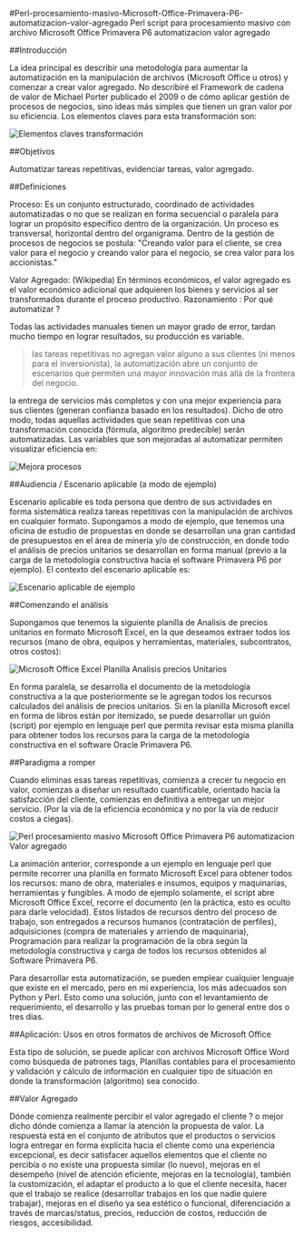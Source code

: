 #Perl-procesamiento-masivo-Microsoft-Office-Primavera-P6-automatizacion-valor-agregado
Perl script para procesamiento masivo con archivo Microsoft Office Primavera P6 automatizacion valor agregado

##Introducción

La idea principal es describir una metodología para aumentar la automatización en la manipulación de archivos (Microsoft Office u otros) y comenzar a crear valor agregado. No describiré el Framework de cadena de valor de Michael Porter publicado el 2009 o de cómo aplicar gestión de procesos de negocios, sino ideas más simples que tienen un gran valor por su eficiencia. Los elementos claves para esta transformación son:

![Elementos claves transformación](/home/appweb7/repository.git/github/perl-presupuestos/aris-express/elementos-claves-transformacion.png  "Elementos claves en la transformación")


##Objetivos

Automatizar tareas repetitivas, evidenciar tareas, valor agregado.

##Definiciones

Proceso: Es un conjunto estructurado, coordinado de actividades automatizadas o no que se realizan en forma secuencial o paralela para lograr un propósito específico dentro de la organización. Un proceso es transversal, horizontal dentro del organigrama. Dentro de la gestión de procesos de negocios se postula: "Creando valor para el cliente, se crea valor para el negocio y creando valor para el negocio, se crea valor para los accionistas."

Valor Agregado: (Wikipedia) En términos económicos, el valor agregado es el valor económico adicional que adquieren los bienes y servicios al ser transformados durante el proceso productivo.
Razonamiento : Por qué automatizar ?

Todas las actividades manuales tienen un mayor grado de error, tardan mucho tiempo en lograr resultados, su producción es variable.

>las tareas repetitivas no agregan valor alguno a sus clientes (ni menos para el inversionista), la automatización abre un conjunto de escenarios que permiten una mayor innovación más allá de la frontera del negocio.

la entrega de servicios más completos y con una mejor experiencia para sus clientes (generan confianza basado en los resultados). Dicho de otro modo, todas aquellas actividades que sean repetitivas con una transformación conocida (fórmula, algoritmo predecible) serán automatizadas. Las variables que son mejoradas al automatizar permiten visualizar eficiencia en:


![Mejora procesos](/home/appweb7/repository.git/github/perl-presupuestos/aris-express/mejora-proceso.png  "Mejora procesos")

##Audiencia / Escenario aplicable (a modo de ejemplo)

Escenario aplicable es toda persona que dentro de sus actividades en forma sistemática realiza tareas repetitivas con la manipulación de archivos en cualquier formato. Supongamos a modo de ejemplo, que tenemos una oficina de estudio de propuestas en donde se desarrollan una gran cantidad de presupuestos en el área de minería y/o de construcción, en donde todo el análisis de precios unitarios se desarrollan en forma manual (previo a la carga de la metodología constructiva hacia el software Primavera P6 por ejemplo). El contexto del escenario aplicable es:


![Escenario aplicable de ejemplo](/home/appweb7/repository.git/github/perl-presupuestos/aris-express/alcance.png  "Escenario aplicable ejemplo")

##Comenzando el análisis

Supongamos que tenemos la siguiente planilla de Analisis de precios unitarios en formato Microsoft Excel, en la que deseamos extraer todos los recursos (mano de obra, equipos y herramientas, materiales, subcontratos, otros costos):

![Microsoft Office Excel Planilla Analisis precios Unitarios](/home/appweb7/repository.git/github/perl-presupuestos/imagenes/formato-planilla-ANAPU.png  "Microsoft Office Excel Planilla Analisis precios Unitarios")

En forma paralela, se desarrolla el documento de la metodología constructiva a la que posteriormente se le agregan todos los recursos calculados del análisis de precios unitarios. Si en la planilla Microsoft excel en forma de libros están por itemizado, se puede desarrollar un guión (script) por ejemplo en lenguaje perl que permita revisar esta misma planilla para obtener todos los recursos para la carga de la metodología constructiva en el software Oracle Primavera P6.

##Paradigma a romper

Cuando eliminas esas tareas repetitivas, comienza a crecer tu negocio en valor, comienzas a diseñar un resultado cuantificable, orientado hacia la satisfacción del cliente, comienzas en definitiva a entregar un mejor servicio. (Por la vía de la eficiencia económica y no por la vía de reducir costos a ciegas).


![Perl procesamiento masivo Microsoft Office Primavera P6 automatizacion Valor agregado](/home/appweb7/repository.git/github/perl-presupuestos/imagenes/perl-presupuestos.gif  "Perl procesamiento masivo Microsoft Office Primavera P6 automatizacion Valor agregado")

La animación anterior, corresponde a un ejemplo en lenguaje perl que permite recorrer una planilla en formato Microsoft Excel para obtener todos los recursos: mano de obra, materiales e insumos, equipos y maquinarias, herramientas y fungibles. A modo de ejemplo solamente, el script abre Microsoft Office Excel, recorre el documento (en la práctica, esto es oculto para darle velocidad). Estos listados de recursos dentro del proceso de trabajo, son entregados a recursos humanos (contratación de perfiles), adquisiciones (compra de materiales y arriendo de maquinaria), Programación para realizar la programación de la obra según la metodología constructiva y carga de todos los recursos obtenidos al Software Primavera P6.

Para desarrollar esta automatización, se pueden emplear cualquier lenguaje que existe en el mercado, pero en mi experiencia, los más adecuados son Python y Perl. Esto como una solución, junto con el levantamiento de requerimiento, el desarrollo y las pruebas toman por lo general entre dos o tres dias.

##Aplicación: Usos en otros formatos de archivos de Microsoft Office

Esta tipo de solución, se puede aplicar con archivos Microsoft Office Word como búsqueda de patrones tags, Planillas contables para el procesamiento y validación y cálculo de información en cualquier tipo de situación en donde la transformación (algoritmo) sea conocido.

##Valor Agregado

Dónde comienza realmente percibir el valor agregado el cliente ? o mejor dicho dónde comienza a llamar la atención la propuesta de valor. La respuesta está en el conjunto de atributos que el productos o servicios logra entregar en forma explícita hacia el cliente como una experiencia excepcional, es decir satisfacer aquellos elementos que el cliente no percibía o no existe una propuesta similar (lo nuevo), mejoras en el desempeño (nivel de atención eficiente, mejoras en la tecnología), también la customización, el adaptar el producto a lo que el cliente necesita, hacer que el trabajo se realice (desarrollar trabajos en los que nadie quiere trabajar), mejoras en el diseño ya sea estético o funcional, diferenciación a través de marcas/status, precios, reducción de costos, reducción de riesgos, accesibilidad.